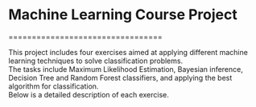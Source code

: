 # Machine Learning Course Project  
=================================  

This project includes four exercises aimed at applying different machine learning techniques to solve classification problems.  
The tasks include Maximum Likelihood Estimation, Bayesian inference, Decision Tree and Random Forest classifiers, and applying the best algorithm for classification.  
Below is a detailed description of each exercise.
